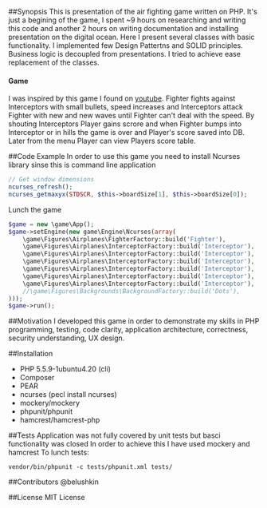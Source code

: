 ##Synopsis
This is presentation of the air fighting game written on PHP. It's just a begining of the game, I spent ~9 hours on researching and writing this code and another 2 hours on writing documentation and installing presentation on the digital ocean.
Here I present several classes with basic functionality. I implemented few Design Pattertns and SOLID principles. Business logic is decoupled from presentations. I tried to achieve ease replacement of the classes. 
#### Game
I was inspired by this game I found on [youtube](https://www.youtube.com/watch?v=IwqQtUzDQok). Fighter fights against Interceptors with small bullets, speed increases and Interceptors attack Fighter with new and new waves until Fighter can't deal with the speed. By shouting Interceptors Player gains scrore and when Fighter bumps into Interceptor or in hills the game is over and Player's score saved into DB. Later from the menu Player can view Players score table.

##Code Example
In order to use this game you need to install Ncurses library sinse this is command line application
```php
// Get window dimensions
ncurses_refresh();
ncurses_getmaxyx(STDSCR, $this->boardSize[1], $this->boardSize[0]);
```
Lunch the game
```php
$game = new \game\App();
$game->setEngine(new game\Engine\Ncurses(array(
    \game\Figures\Airplanes\FighterFactory::build('Fighter'),
    \game\Figures\Airplanes\InterceptorFactory::build('Interceptor'),
    \game\Figures\Airplanes\InterceptorFactory::build('Interceptor'),
    \game\Figures\Airplanes\InterceptorFactory::build('Interceptor'),
    \game\Figures\Airplanes\InterceptorFactory::build('Interceptor'),
    \game\Figures\Airplanes\InterceptorFactory::build('Interceptor'),
    \game\Figures\Airplanes\InterceptorFactory::build('Interceptor'),
    //\game\Figures\Backgrounds\BackgroundFactory::build('Dots'),
)));
$game->run();
```
##Motivation
I developed this game in order to demonstrate my skills in PHP programming, testing, code clarity, application architecture, correctness, security understanding, UX design.

##Installation
- PHP 5.5.9-1ubuntu4.20 (cli)
- Composer
- PEAR
- ncurses (pecl install ncurses)
- mockery/mockery
- phpunit/phpunit
- hamcrest/hamcrest-php

##Tests
Application was not fully covered by unit tests but basci functionality was closed
In order to achieve this I have used mockery and hamcrest
To lunch tests:
```
vendor/bin/phpunit -c tests/phpunit.xml tests/
```

##Contributors
@belushkin

##License
MIT License
